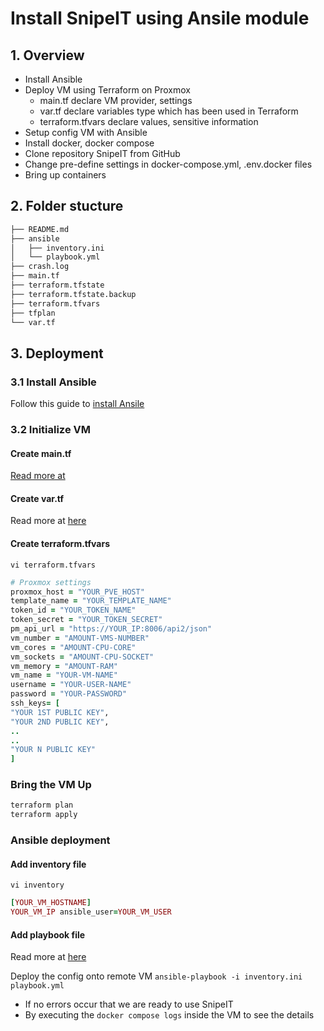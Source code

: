 # Install SnipeIT using Ansile module
## 1. Overview
+ Install Ansible
+ Deploy VM using Terraform on Proxmox
  + main.tf declare VM provider, settings
  + var.tf declare variables type which has been used in Terraform
  + terraform.tfvars declare values, sensitive information
+ Setup config VM with Ansible
 + Install docker, docker compose
 + Clone repository SnipeIT from GitHub
 + Change pre-define settings in docker-compose.yml, .env.docker files
 + Bring up containers

## 2. Folder stucture
```bash
├── README.md
├── ansible
│   ├── inventory.ini
│   └── playbook.yml
├── crash.log
├── main.tf
├── terraform.tfstate
├── terraform.tfstate.backup
├── terraform.tfvars
├── tfplan
└── var.tf
```
## 3. Deployment
### 3.1 Install Ansible
Follow this guide to [install Ansile](https://docs.ansible.com/ansible/latest/installation_guide/intro_installation.html)

### 3.2 Initialize VM
#### Create main.tf
[Read more at](https://github.com/tamld/IaC/blob/main/Promox/terraform/snipeit/main.tf)

#### Create var.tf
Read more at [here](https://github.com/tamld/IaC/blob/main/Promox/terraform/snipeit/var.tf)

#### Create terraform.tfvars
```vi terraform.tfvars```
```ruby
# Proxmox settings
proxmox_host = "YOUR_PVE_HOST"
template_name = "YOUR_TEMPLATE_NAME"
token_id = "YOUR_TOKEN_NAME"
token_secret = "YOUR_TOKEN_SECRET"
pm_api_url = "https://YOUR_IP:8006/api2/json"
vm_number = "AMOUNT-VMS-NUMBER"
vm_cores = "AMOUNT-CPU-CORE"
vm_sockets = "AMOUNT-CPU-SOCKET"
vm_memory = "AMOUNT-RAM"
vm_name = "YOUR-VM-NAME"
username = "YOUR-USER-NAME"
password = "YOUR-PASSWORD"
ssh_keys= [
"YOUR 1ST PUBLIC KEY",
"YOUR 2ND PUBLIC KEY",
..
..
"YOUR N PUBLIC KEY"
]
```
### Bring the VM Up
```bash
terraform plan
terraform apply 
```
### Ansible deployment
#### Add inventory file
```vi inventory```
```ruby
[YOUR_VM_HOSTNAME]
YOUR_VM_IP ansible_user=YOUR_VM_USER
```
#### Add playbook file
Read more at [here](https://github.com/tamld/IaC/blob/main/Promox/terraform/snipeit/ansible/playbook.yml)

Deploy the config onto remote VM
```ansible-playbook -i inventory.ini playbook.yml ```
+ If no errors occur that we are ready to use SnipeIT
+ By executing the `docker compose logs` inside the VM to see the details